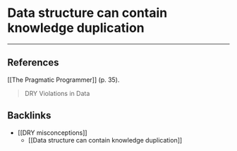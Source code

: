 # Data structure can contain knowledge duplication
---
## References
[[The Pragmatic Programmer]] (p. 35).
> DRY Violations in Data

## Backlinks
* [[DRY misconceptions]]
	* [[Data structure can contain knowledge duplication]]

<!-- #evergreen -->

<!-- {BearID:2C40F538-410F-4CBA-8D42-6E67B6B26F53-91861-00001272C4C21197} -->
